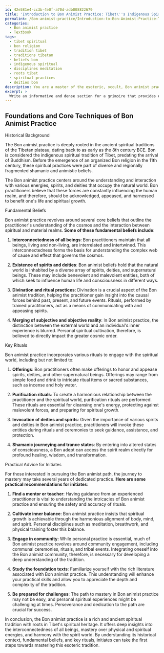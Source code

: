 ```yaml
---
id: 42e581e4-cc3b-4e0f-a70d-adb008822679
title: 'Introduction to Bon Animist Practice: Tibet\''s Indigenous Spiritual Tradition'
permalink: /Bon-animist-practice/Introduction-to-Bon-Animist-Practice-Tibets-Indigenous-Spiritual-Tradition/
categories:
  - Bon animist practice
  - Textbook
tags:
  - tibet spiritual
  - bon religion
  - tradition tibet
  - traditions tibetan
  - beliefs bon
  - indigenous spiritual
  - disciplines meditation
  - roots tibet
  - spiritual practices
  - deities bon
description: You are a master of the esoteric, occult, Bon animist practice and education, you have written many textbooks on the subject in ways that provide students with rich and deep understanding of the subject. You are being asked to write textbook-like sections on a topic and you do it with full context, explainability, and reliability in accuracy to the true facts of the topic at hand, in a textbook style that a student would easily be able to learn from, in a rich, engaging, and contextual way. Always include relevant context (such as formulas and history), related concepts, and in a way that someone can gain deep insights from.
excerpt: > 
  Write an informative and dense section for a grimoire that provides deep insight into the foundations and core techniques of Bon animist practice. Focus on the historical background, fundamental beliefs, and key rituals, as well as practical advice for initiates in their journey to achieve mastery in this esoteric tradition.
---
```


## Foundations and Core Techniques of Bon Animist Practice

Historical Background

The Bon animist practice is deeply rooted in the ancient spiritual traditions of the Tibetan plateau, dating back to as early as the 8th century BCE. Bon is considered the indigenous spiritual tradition of Tibet, predating the arrival of Buddhism. Before the emergence of an organized Bon religion in the 11th century, these spiritual practices were part of diverse and regionally fragmented shamanic and animistic beliefs.

The Bon animist practice centers around the understanding and interaction with various energies, spirits, and deities that occupy the natural world. Bon practitioners believe that these forces are constantly influencing the human realm, and therefore, should be acknowledged, appeased, and harnessed to benefit one's life and spiritual growth.

Fundamental Beliefs

Bon animist practice revolves around several core beliefs that outline the practitioner's understanding of the cosmos and the interaction between spiritual and material realms. **Some of these fundamental beliefs include**:

1. **Interconnectedness of all beings**: Bon practitioners maintain that all beings, living and non-living, are interrelated and intertwined. This interconnectedness forms the basis for understanding the complex web of cause and effect that governs the cosmos.

2. **Existence of spirits and deities**: Bon animist beliefs hold that the natural world is inhabited by a diverse array of spirits, deities, and supernatural beings. These may include benevolent and malevolent entities, both of which seek to influence human life and consciousness in different ways.

3. **Divination and ritual practices**: Divination is a crucial aspect of the Bon animist tradition, helping the practitioner gain insight into the causal forces behind past, present, and future events. Rituals, performed by trained practitioners, act as a means of communicating with and appeasing spirits.

4. **Merging of subjective and objective reality**: In Bon animist practice, the distinction between the external world and an individual's inner experience is blurred. Personal spiritual cultivation, therefore, is believed to directly impact the greater cosmic order.

Key Rituals 

Bon animist practice incorporates various rituals to engage with the spiritual world, including but not limited to:

1. **Offerings**: Bon practitioners often make offerings to honor and appease spirits, deities, and other supernatural beings. Offerings may range from simple food and drink to intricate ritual items or sacred substances, such as incense and holy water.

2. **Purification rituals**: To create a harmonious relationship between the practitioner and the spiritual world, purification rituals are performed. These rituals are essential for cleansing one's energy, protecting against malevolent forces, and preparing for spiritual growth.

3. **Invocation of deities and spirits**: Given the importance of various spirits and deities in Bon animist practice, practitioners will invoke these entities during rituals and ceremonies to seek guidance, assistance, and protection.

4. **Shamanic journeying and trance states**: By entering into altered states of consciousness, a Bon adept can access the spirit realm directly for profound healing, wisdom, and transformation.

Practical Advice for Initiates

For those interested in pursuing the Bon animist path, the journey to mastery may take several years of dedicated practice. **Here are some practical recommendations for initiates**:

1. **Find a mentor or teacher**: Having guidance from an experienced practitioner is vital to understanding the intricacies of Bon animist practice and ensuring the safety and accuracy of rituals.

2. **Cultivate inner balance**: Bon animist practice insists that spiritual growth is achievable through the harmonious alignment of body, mind, and spirit. Personal disciplines such as meditation, breathwork, and physical training foster this balance.

3. **Engage in community**: While personal practice is essential, much of Bon animist practice revolves around community engagement, including communal ceremonies, rituals, and tribal events. Integrating oneself into the Bon animist community, therefore, is necessary for developing a deep understanding of the tradition.

4. **Study the foundation texts**: Familiarize yourself with the rich literature associated with Bon animist practice. This understanding will enhance your practical skills and allow you to appreciate the depth and complexity of the tradition.

5. **Be prepared for challenges**: The path to mastery in Bon animist practice may not be easy, and personal spiritual experiences might be challenging at times. Perseverance and dedication to the path are crucial for success.

In conclusion, the Bon animist practice is a rich and ancient spiritual tradition with roots in Tibet's spiritual heritage. It offers deep insights into the interconnectedness of all beings, mastery over physical and spiritual energies, and harmony with the spirit world. By understanding its historical context, fundamental beliefs, and key rituals, initiates can take the first steps towards mastering this esoteric tradition.

